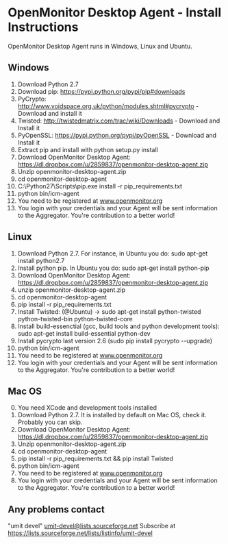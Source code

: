 OpenMonitor Desktop Agent - Install Instructions
============================================================

OpenMonitor Desktop Agent runs in Windows, Linux and Ubuntu.


Windows
----------------------------------------------------------

1. Download Python 2.7
2. Download pip: https://pypi.python.org/pypi/pip#downloads
3. PyCrypto: http://www.voidspace.org.uk/python/modules.shtml#pycrypto - Download and install it
4. Twisted: http://twistedmatrix.com/trac/wiki/Downloads - Download and Install it
5. PyOpenSSL: https://pypi.python.org/pypi/pyOpenSSL - Download and Install it
6. Extract pip and install with python setup.py install
7. Download OpenMonitor Desktop Agent: https://dl.dropbox.com/u/2859837/openmonitor-desktop-agent.zip
8. Unzip openmonitor-desktop-agent.zip
9. cd openmonitor-desktop-agent
10. C:\Python27\Scripts\pip.exe install -r pip_requirements.txt
11. python bin/icm-agent
12. You need to be registered at www.openmonitor.org
13. You login with your credentials and your Agent will be sent information to the Aggregator. You're contribution to a better world!




Linux
---------------------------------------------------------

1. Download Python 2.7. For instance, in Ubuntu you do: sudo apt-get install python2.7
2. Install python pip. In Ubuntu you do: sudo apt-get install python-pip
3. Download OpenMonitor Desktop Agent: https://dl.dropbox.com/u/2859837/openmonitor-desktop-agent.zip 
4. unzip openmonitor-desktop-agent.zip
5. cd openmonitor-desktop-agent
6. pip install -r pip_requirements.txt
7. Install Twisted: (@Ubuntu) -> sudo apt-get install python-twisted python-twisted-bin python-twisted-core
8. Install build-essenctial (gcc, build tools and python development tools): sudo apt-get install build-essential python-dev
9. Install pycrypto last version 2.6 (sudo pip install pycrypto --upgrade)
10. python bin/icm-agent
11. You need to be registered at www.openmonitor.org
12. You login with your credentials and your Agent will be sent information to the Aggregator. You're contribution to a better world!

Mac OS
----------------------------------------------------------
0. You need XCode and development tools installed
1. Download Python 2.7. It is installed by default on Mac OS, check it. Probably you can skip.
2. Download OpenMonitor Desktop Agent: https://dl.dropbox.com/u/2859837/openmonitor-desktop-agent.zip
3. Unzip openmonitor-desktop-agent.zip
4. cd openmonitor-desktop-agent
4. pip install -r pip_requirements.txt && pip install Twisted
6. python bin/icm-agent
7. You need to be registered at www.openmonitor.org
8. You login with your credentials and your Agent will be sent information to the Aggregator. You're contribution to a better world!



Any problems contact
---------------------------------- 

"umit devel" <umit-devel@lists.sourceforge.net>
Subscribe at https://lists.sourceforge.net/lists/listinfo/umit-devel


